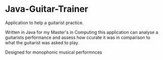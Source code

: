 # Java-Guitar-Trainer
Application to help a guitarist practice.

Written in Java for my Master's in Computing this application can analyse a guitarists performance and assess how ccurate it was in comparison to what the guitarist was asked to play.

Designed for monophonic musical performnces
